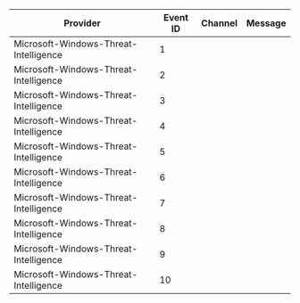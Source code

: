 Provider                               |  Event ID  |  Channel  |  Message
---------------------------------------|------------|-----------|---------
Microsoft-Windows-Threat-Intelligence  |  1         |           |
Microsoft-Windows-Threat-Intelligence  |  2         |           |
Microsoft-Windows-Threat-Intelligence  |  3         |           |
Microsoft-Windows-Threat-Intelligence  |  4         |           |
Microsoft-Windows-Threat-Intelligence  |  5         |           |
Microsoft-Windows-Threat-Intelligence  |  6         |           |
Microsoft-Windows-Threat-Intelligence  |  7         |           |
Microsoft-Windows-Threat-Intelligence  |  8         |           |
Microsoft-Windows-Threat-Intelligence  |  9         |           |
Microsoft-Windows-Threat-Intelligence  |  10        |           |